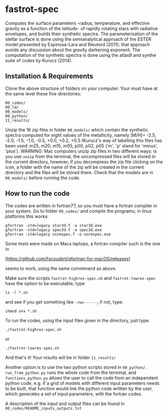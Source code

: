 # fastrot-spec
Computes the surface parameters -radius, temperature, and effective gravity as a function of the latitude- of rapidly rotating stars with radiative envelopes, and builds their synthetic spectra. The parameterisation of the stellar surface is done using the semianalytical approach of the ESTER model presented by Espinosa-Lara and Rieutord (2011); that approach avoids any discussion about the gravity darkening exponent. The computation of the synthetic spectra is done using the atlas9 and synthe suite of codes by Kurucz (2014).

## Installation & Requirements
 
Clone the above structure of folders on your computer. Your must have at the same level these five directories:

```
00_codes/
00_ld/
00_models/
00_python/
11_results/
```
Unzip the 16 zip files in folder ```00_models/``` which contain the synthetic spectra computed for eight values of the metallicity, namely [M/H]= -2.5, -2.0, -1.5, -1.0, -0.5, +0.0, +0.2, +0.5 (Kurucz's way of labelling this files has been used: m25, m20, m15, m05, p00, p02, p05 ('m', 'p' stand for 'minus', 'plus'). WARNING: Mac computers unzip zip files in two different ways: is you use ```unzip``` from the terminal, the uncompressed files will be stored in the current directory, however, if you decompress the zip file clicking on the icon, a folder with the name of the zip will be created in the current directory and the files will be stored there. Check that the models are in ```00_models/``` before running the code.

## How to run the code

The codes are written in fortran77, so you must have a fortran compiler in your system. Go to folder ```00_codes/``` and compile the programs; in linux platforms this works:

```
gfortran -std=legacy star3d.f -o star3d.exe
gfortran -std=legacy spec3d.f -o spec3d.exe
gfortran -std=legacy normspec.f -o normspec.exe
```

Some tests were made on Macs laptops, a fortran compiler such is the one in 

[https://github.com/fxcoudert/gfortran-for-macOS/releases]

seems to work, using the same commmand as above.

Make sure the scripts ```fastrot-highres-spec.sh``` and ```fastrot-lowres-spec``` have  the option to be executable, type 

```
ls -l *.sh
```

and see if you get something like ```-rwx------```,  if not, type:

```
chmod u+x *.sh
```

To run the codes, using the input files given in the directory, just type:

```
./fastrot-highres-spec.sh
```
or
```
./fastrot-lowres-spec.sh
```

And that's it! Your results will be in folder ```11_results/``` 

Another option is to use the two python scripts stored in ```00_python/```. ```run_from_python.py``` runs the whole code from the terminal, and ```functions_python.py``` allows the user
to call the code from an independent python code, e.g. if a grid of models with different input parameters needs to be built, that function would link the python code written by the user, 
which generates a set of input parameters, with the fortran codes.





A description of the input and output files can be found in ```00_codes/README_inputs_outputs.txt```
